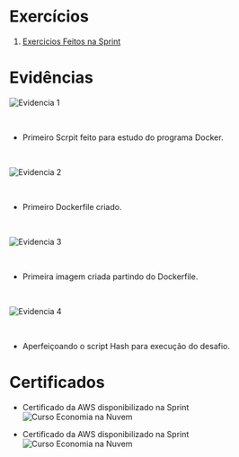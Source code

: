 
# Exercícios


1. [Exercicios Feitos na Sprint](Exercicios/)


# Evidências

![Evidencia 1](Evidencias/Primeiro_Script.png)

<br>

* Primeiro Scrpit feito para estudo do programa Docker.

<br>

![Evidencia 2](Evidencias/Primeiro_Dockerfile.png)

<br>

* Primeiro Dockerfile criado.

<br>

![Evidencia 3](Evidencias/Primeira_Imagem.png)

<br>

* Primeira imagem criada partindo do Dockerfile.

<br>

![Evidencia 4](Evidencias/Aperfeicoando_Script.png)

<br>

* Aperfeiçoando o script Hash para execução do desafio.


# Certificados

- Certificado da AWS disponibilizado na Sprint
![Curso Economia na Nuvem](Certificados/Nocoes_Basicas_e_Tecnicas_AWS.png)

- Certificado da AWS disponibilizado na Sprint
![Curso Economia na Nuvem](Certificados/Credenciamento_Tecnico.png)
